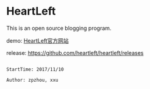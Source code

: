# HeartLeft

This is an open source blogging program.

demo: <a href="http://heartleft.com" target="_blank">HeartLeft官方网站</a>

release: https://github.com/heartleft/heartleft/releases



                                                                                StartTime: 2017/11/10
                                                                                Author: zpzhou, xxu
